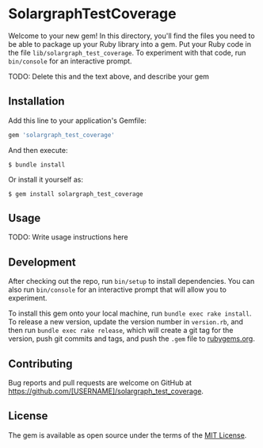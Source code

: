 # SolargraphTestCoverage

Welcome to your new gem! In this directory, you'll find the files you need to be able to package up your Ruby library into a gem. Put your Ruby code in the file `lib/solargraph_test_coverage`. To experiment with that code, run `bin/console` for an interactive prompt.

TODO: Delete this and the text above, and describe your gem

## Installation

Add this line to your application's Gemfile:

```ruby
gem 'solargraph_test_coverage'
```

And then execute:

    $ bundle install

Or install it yourself as:

    $ gem install solargraph_test_coverage

## Usage

TODO: Write usage instructions here

## Development

After checking out the repo, run `bin/setup` to install dependencies. You can also run `bin/console` for an interactive prompt that will allow you to experiment.

To install this gem onto your local machine, run `bundle exec rake install`. To release a new version, update the version number in `version.rb`, and then run `bundle exec rake release`, which will create a git tag for the version, push git commits and tags, and push the `.gem` file to [rubygems.org](https://rubygems.org).

## Contributing

Bug reports and pull requests are welcome on GitHub at https://github.com/[USERNAME]/solargraph_test_coverage.


## License

The gem is available as open source under the terms of the [MIT License](https://opensource.org/licenses/MIT).
